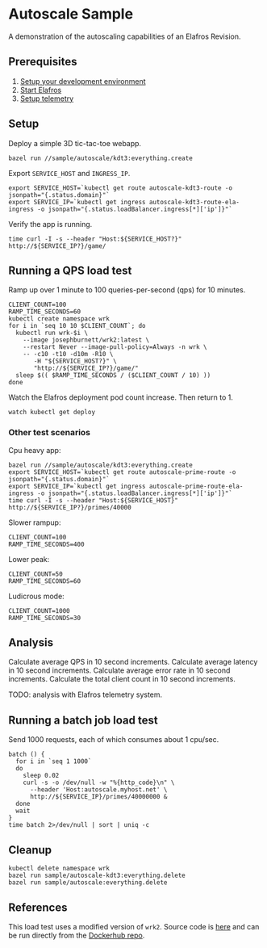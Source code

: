 # Autoscale Sample

A demonstration of the autoscaling capabilities of an Elafros Revision.

## Prerequisites

1. [Setup your development environment](../../DEVELOPMENT.md#getting-started)
2. [Start Elafros](../../README.md#start-elafros)
3. [Setup telemetry](../../docs/telemetry.md)

## Setup

Deploy a simple 3D tic-tac-toe webapp.

```shell
bazel run //sample/autoscale/kdt3:everything.create
```

Export `SERVICE_HOST` and `INGRESS_IP`.

```shell
export SERVICE_HOST=`kubectl get route autoscale-kdt3-route -o jsonpath="{.status.domain}"`
export SERVICE_IP=`kubectl get ingress autoscale-kdt3-route-ela-ingress -o jsonpath="{.status.loadBalancer.ingress[*]['ip']}"`
```

Verify the app is running.

```shell
time curl -I -s --header "Host:${SERVICE_HOST?}" http://${SERVICE_IP?}/game/
```

## Running a QPS load test

Ramp up over 1 minute to 100 queries-per-second (qps) for 10 minutes.

```shell
CLIENT_COUNT=100
RAMP_TIME_SECONDS=60
kubectl create namespace wrk
for i in `seq 10 10 $CLIENT_COUNT`; do
  kubectl run wrk-$i \
    --image josephburnett/wrk2:latest \
    --restart Never --image-pull-policy=Always -n wrk \
    -- -c10 -t10 -d10m -R10 \
       -H "${SERVICE_HOST?}" \
       "http://${SERVICE_IP?}/game/"
  sleep $(( $RAMP_TIME_SECONDS / ($CLIENT_COUNT / 10) ))
done
```

Watch the Elafros deployment pod count increase.  Then return to 1.

```shell
watch kubectl get deploy
```

### Other test scenarios

Cpu heavy app:

```
bazel run //sample/autoscale/kdt3:everything.create
export SERVICE_HOST=`kubectl get route autoscale-prime-route -o jsonpath="{.status.domain}"`
export SERVICE_IP=`kubectl get ingress autoscale-prime-route-ela-ingress -o jsonpath="{.status.loadBalancer.ingress[*]['ip']}"`
time curl -I -s --header "Host:${SERVICE_HOST}" http://${SERVICE_IP?}/primes/40000
```

Slower rampup:

```shell
CLIENT_COUNT=100
RAMP_TIME_SECONDS=400
```

Lower peak:

```shell
CLIENT_COUNT=50
RAMP_TIME_SECONDS=60
```

Ludicrous mode:

```shell
CLIENT_COUNT=1000
RAMP_TIME_SECONDS=30
```

## Analysis

Calculate average QPS in 10 second increments.
Calculate average latency in 10 second increments.
Calculate average error rate in 10 second increments.
Calculate the total client count in 10 second increments.

TODO: analysis with Elafros telemetry system.

## Running a batch job load test

Send 1000 requests, each of which consumes about 1 cpu/sec.

```shell
batch () {
  for i in `seq 1 1000`
  do
    sleep 0.02
    curl -s -o /dev/null -w "%{http_code}\n" \
      --header 'Host:autoscale.myhost.net' \
      http://${SERVICE_IP}/primes/40000000 &
  done
  wait
}
time batch 2>/dev/null | sort | uniq -c
```

## Cleanup

```shell
kubectl delete namespace wrk
bazel run sample/autoscale-kdt3:everything.delete
bazel run sample/autoscale:everything.delete
```

## References

This load test uses a modified version of `wrk2`.  Source code is [here](https://github.com/josephburnett/wrk2) and can be run directly from the [Dockerhub repo](https://hub.docker.com/r/josephburnett/wrk2/).
